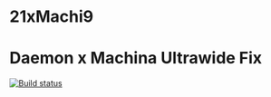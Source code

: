 # 21xMachi9
Daemon x Machina Ultrawide Fix
==============================
[![Build status](https://ci.appveyor.com/api/projects/status/4337wbguqe28173v?svg=true)](https://ci.appveyor.com/project/BesuBaru/21xMachi9/branch/master)

